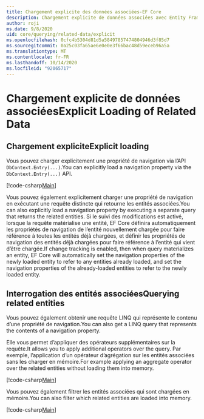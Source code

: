 ```yaml
---
title: Chargement explicite des données associées-EF Core
description: Chargement explicite de données associées avec Entity Framework Core
author: roji
ms.date: 9/8/2020
uid: core/querying/related-data/explicit
ms.openlocfilehash: 0cfc4b5304d81d5a58497857474804946d3f85d7
ms.sourcegitcommit: 0a25c03fa65ae6e0e0e3f66bac48d59eceb96a5a
ms.translationtype: MT
ms.contentlocale: fr-FR
ms.lasthandoff: 10/14/2020
ms.locfileid: "92065717"
---
```

# <a name="explicit-loading-of-related-data"></a><span data-ttu-id="c4879-103">Chargement explicite de données associées</span><span class="sxs-lookup"><span data-stu-id="c4879-103">Explicit Loading of Related Data</span></span>

## <a name="explicit-loading"></a><span data-ttu-id="c4879-104">Chargement explicite</span><span class="sxs-lookup"><span data-stu-id="c4879-104">Explicit loading</span></span>

<span data-ttu-id="c4879-105">Vous pouvez charger explicitement une propriété de navigation via l’API `DbContext.Entry(...)`.</span><span class="sxs-lookup"><span data-stu-id="c4879-105">You can explicitly load a navigation property via the `DbContext.Entry(...)` API.</span></span>

[!code-csharp[Main](../../../../samples/core/Querying/RelatedData/Program.cs#Eager)]

<span data-ttu-id="c4879-106">Vous pouvez également explicitement charger une propriété de navigation en exécutant une requête distincte qui retourne les entités associées.</span><span class="sxs-lookup"><span data-stu-id="c4879-106">You can also explicitly load a navigation property by executing a separate query that returns the related entities.</span></span> <span data-ttu-id="c4879-107">Si le suivi des modifications est activé, lorsque la requête matérialise une entité, EF Core définira automatiquement les propriétés de navigation de l’entité nouvellement chargée pour faire référence à toutes les entités déjà chargées, et définir les propriétés de navigation des entités déjà chargées pour faire référence à l’entité qui vient d’être chargée.</span><span class="sxs-lookup"><span data-stu-id="c4879-107">If change tracking is enabled, then when query materializes an entity, EF Core will automatically set the navigation properties of the newly loaded entity to refer to any entities already loaded, and set the navigation properties of the already-loaded entities to refer to the newly loaded entity.</span></span>

## <a name="querying-related-entities"></a><span data-ttu-id="c4879-108">Interrogation des entités associées</span><span class="sxs-lookup"><span data-stu-id="c4879-108">Querying related entities</span></span>

<span data-ttu-id="c4879-109">Vous pouvez également obtenir une requête LINQ qui représente le contenu d’une propriété de navigation.</span><span class="sxs-lookup"><span data-stu-id="c4879-109">You can also get a LINQ query that represents the contents of a navigation property.</span></span>

<span data-ttu-id="c4879-110">Elle vous permet d’appliquer des opérateurs supplémentaires sur la requête.</span><span class="sxs-lookup"><span data-stu-id="c4879-110">It allows you to apply additional operators over the query.</span></span> <span data-ttu-id="c4879-111">Par exemple, l’application d’un opérateur d’agrégation sur les entités associées sans les charger en mémoire.</span><span class="sxs-lookup"><span data-stu-id="c4879-111">For example applying an aggregate operator over the related entities without loading them into memory.</span></span>

[!code-csharp[Main](../../../../samples/core/Querying/RelatedData/Program.cs#NavQueryAggregate)]

<span data-ttu-id="c4879-112">Vous pouvez également filtrer les entités associées qui sont chargées en mémoire.</span><span class="sxs-lookup"><span data-stu-id="c4879-112">You can also filter which related entities are loaded into memory.</span></span>

[!code-csharp[Main](../../../../samples/core/Querying/RelatedData/Program.cs#NavQueryFiltered)]
